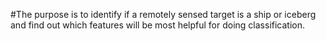 #The purpose is to identify if a remotely sensed target is a ship or iceberg and find out which features will be most helpful for doing classification. 
